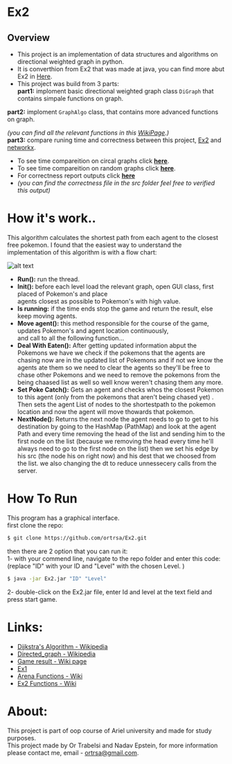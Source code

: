# Ex2

## Overview 
- This project is an implementation of data structures and algorithms on directional weighted graph in python.    
- It is converthion from Ex2 that was made at java, you can find more abut Ex2 in [Here](https://github.com/ortrsa/ex2).  
- This project was build from 3 parts:    
**part1:** imploment basic directional weighted graph class `DiGraph` that contains simpale functions on graph.

**part2:** imploment `GraphAlgo` class, that contains more advanced functions on graph.      

*(you can find all the relevant functions in this [WikiPage](https://github.com/ortrsa/Ex3/wiki/Inherent-diagram).)*  
**part3:** compare runing time and correctness between this project, [Ex2](https://github.com/ortrsa/ex2)  and [networkx](https://github.com/networkx/networkx).  

  - To see time compareition on circal graphs click **[here](https://github.com/ortrsa/ex2)**.
  - To see time compareition on random graphs click **[here](https://github.com/ortrsa/ex2)**.
  - For correctness report outputs click **[here](https://github.com/ortrsa/ex2)**
  - *(you can find the correctness file in the src folder feel free to verified this output)*

  
    

# How it's work..
This algorithm calculates the shortest path from each agent to the closest free pokemon.
I found that the easiest way to understand the implementation of this algorithm is with a flow chart:

![alt text](https://i.ibb.co/M5WHNcV/2020-12-20-17-07-53.png)

- **Run():** run the thread.
- **Init():** before each level load the relevant graph, open GUI class, first placed of Pokemon's and place  
 agents closest as possible to Pokemon's with high value.
- **Is running:** if the time ends stop the game and return the result, else keep moving agents.
- **Move agent():** this method responsible for the course of the game, updates Pokemon's and agent location continuously,  
and call to all the following function...
- **Deal With Eaten():** After getting updated information abput the Pokemons we have we check if the pokemons that the agents 
are chasing now are in the updated list of Pokemons and if not we know the agents ate them so we need to clear the agents
so they'll be free to chase other Pokemons and we need to remove the pokemons from the being chaased list as well so well know weren't chasing them any more.  
- **Set Poke Catch():** Gets an agent and checks whos the closest Pokemon to this agent (only from the pokemons that aren't being chased yet) .
Then sets the agent List of nodes to the shortestpath to the pokemon location and now the agent will move thowards that pokemon.  
- **NextNode():** Returns the next node the agent needs to go to get to his destination by going to the HashMap (PathMap) and look at the agent Path and every time removing the head of the list and sending him to the first node on the list (because we removing the head every time he'll always need to go to the first node on the list)
then we set his edge by his src (the node his on right now) and his dest that we choosed from the list. we also changing the dt to reduce unnessecery calls from the server.  
              


# How To Run
This program has a graphical interface.  
first clone the repo:
```sh
$ git clone https://github.com/ortrsa/Ex2.git

```
then there are 2 option that you can run it:  
1- with your commend line, navigate to the repo folder and enter this code:  
(replace "ID" with your ID and "Level" with the chosen Level. )
 ```sh
 $ java -jar Ex2.jar "ID" "Level"
 
 ```
2- double-click on the Ex2.jar file, enter Id and level at the text field and press start game.  

# Links:
- [Dijkstra's Algorithm - Wikipedia](https://en.wikipedia.org/wiki/Dijkstra%27s_algorithm)
- [Directed_graph - Wikipedia](https://en.wikipedia.org/wiki/Directed_graph)
- [Game result - Wiki page](https://github.com/ortrsa/Ex2/wiki/result)
- [Ex1](https://github.com/ortrsa/ex1)
- [Arena Functions - Wiki](https://github.com/ortrsa/Ex2/wiki/Arena-Functions)
- [Ex2 Functions - Wiki](https://github.com/ortrsa/Ex2/wiki/Ex2)

# About:
This project is part of oop course of Ariel university and made for study purposes.  
This project made by Or Trabelsi and Nadav Epstein, for more information please contact me, email - ortrsa@gmail.com.



